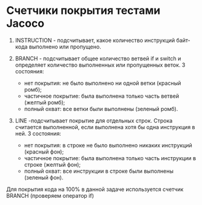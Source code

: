 # Счетчики покрытия тестами Jacoco

1. INSTRUCTION - подсчитывает, какое количество инструкций байт-кода выполнено или пропущено.

2. BRANCH - подсчитывает общее количество ветвей if и switch и определяет количество выполненных или пропущенных веток. 
3 состояния:

    - нет покрытия: не было выполнено ни одной ветки (красный ромб);
    - частичное покрытие: была выполнена только часть ветвей (желтый ромб);
    - полный охват: все ветки были выполнены (зеленый ромб).

3.  LINE -подсчитывает покрытие для отдельных строк. 
Строка считается выполненной, если выполнена хотя бы одна инструкция в ней. 
3 состояния:

    - нет покрытия: в строке не было выполнено никаких инструкций (красный фон);
    - частичное покрытие: была выполнена только часть инструкции в строке (желтый фон);
    - полный охват: все инструкции в строке были выполнены (зеленый фон).
  
    
Для покрытия кода на 100% в данной задаче используется счетчик BRANCH (проверяем оператор if)
